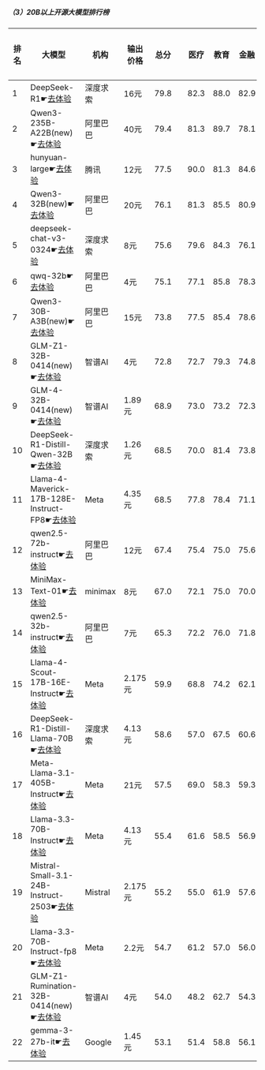 ##### （3）20B以上开源大模型排行榜
|排名|大模型|机构|输出价格|总分| |医疗|教育|金融|法律|行政公务|心理健康|推理与数学计算|语言与指令遵从|
|---|-----|---|-------|---|-|----|---|---|---|------|-------|-----------|------------|
|1|DeepSeek-R1☛[去体验](https://nonelinear.com/static/modelcompare.html?type=open-source)|深度求索|16元|79.8| |        82.3|88.0|82.9|73.8|        83.0|61.5|        83.2|83.5|
|2|Qwen3-235B-A22B(new)☛[去体验](https://nonelinear.com/static/modelcompare.html?type=open-source)|阿里巴巴|40元|79.4| |        81.3|89.7|78.1|70.0|        90.0|62.5|        83.7|79.8|
|3|hunyuan-large☛[去体验](https://nonelinear.com/static/modelcompare.html?type=open-source)|腾讯|12元|77.5| |        90.0|81.3|84.6|82.4|        70.4|73.2|        60.0|78.0|
|4|Qwen3-32B(new)☛[去体验](https://nonelinear.com/static/modelcompare.html?type=open-source)|阿里巴巴|20元|76.1| |        81.3|85.5|80.9|64.5|        73.3|68.3|        79.6|75.6|
|5|deepseek-chat-v3-0324☛[去体验](https://nonelinear.com/static/modelcompare.html?type=open-source)|深度求索|8元|75.6| |        79.6|84.3|76.1|61.7|        81.2|64.6|        73.8|83.7|
|6|qwq-32b☛[去体验](https://nonelinear.com/static/modelcompare.html?type=open-source)|阿里巴巴|4元|75.1| |        77.1|85.8|78.3|60.9|        82.2|63.0|        76.5|77.3|
|7|Qwen3-30B-A3B(new)☛[去体验](https://nonelinear.com/static/modelcompare.html?type=open-source)|阿里巴巴|15元|73.8| |        77.5|85.4|78.6|51.1|        66.7|68.3|        81.7|80.7|
|8|GLM-Z1-32B-0414(new)☛[去体验](https://nonelinear.com/static/modelcompare.html?type=open-source)|智谱AI|4元|72.8| |        72.7|79.3|74.8|62.2|        80.0|63.3|        75.1|74.7|
|9|GLM-4-32B-0414(new)☛[去体验](https://nonelinear.com/static/modelcompare.html?type=open-source)|智谱AI|1.89元|68.9| |        73.0|73.2|72.3|54.5|        76.0|60.9|        63.0|78.3|
|10|DeepSeek-R1-Distill-Qwen-32B☛[去体验](https://nonelinear.com/static/modelcompare.html?type=open-source)|深度求索|1.26元|68.5| |        70.0|81.4|73.8|51.8|        76.0|53.8|        67.4|74.1|
|11|Llama-4-Maverick-17B-128E-Instruct-FP8☛[去体验](https://nonelinear.com/static/modelcompare.html?type=open-source)|Meta|4.35元|68.5| |        77.8|78.4|71.1|48.1|        69.0|59.0|        67.3|77.0|
|12|qwen2.5-72b-instruct☛[去体验](https://nonelinear.com/static/modelcompare.html?type=open-source)|阿里巴巴|12元|67.4| |        75.4|75.0|75.6|51.6|        67.0|59.5|        61.7|73.6|
|13|MiniMax-Text-01☛[去体验](https://nonelinear.com/static/modelcompare.html?type=open-source)|minimax|8元|67.0| |        72.1|75.0|70.0|50.7|        71.0|57.8|        60.0|79.1|
|14|qwen2.5-32b-instruct☛[去体验](https://nonelinear.com/static/modelcompare.html?type=open-source)|阿里巴巴|7元|65.3| |        72.2|76.0|71.8|50.8|        64.5|57.8|        54.9|74.1|
|15|Llama-4-Scout-17B-16E-Instruct☛[去体验](https://nonelinear.com/static/modelcompare.html?type=open-source)|Meta|2.175元|59.9| |        68.8|74.2|62.1|31.8|        55.5|54.0|        58.3|74.3|
|16|DeepSeek-R1-Distill-Llama-70B☛[去体验](https://nonelinear.com/static/modelcompare.html?type=open-source)|深度求索|4.13元|58.6| |        57.0|67.5|60.6|34.7|        70.0|46.2|        63.7|69.3|
|17|Meta-Llama-3.1-405B-Instruct☛[去体验](https://nonelinear.com/static/modelcompare.html?type=open-source)|Meta|21元|57.5| |        69.0|58.3|59.3|34.7|        59.0|53.9|        53.6|72.6|
|18|Llama-3.3-70B-Instruct☛[去体验](https://nonelinear.com/static/modelcompare.html?type=open-source)|Meta|4.13元|55.4| |        61.6|58.5|56.9|29.9|        60.5|49.6|        54.0|72.2|
|19|Mistral-Small-3.1-24B-Instruct-2503☛[去体验](https://nonelinear.com/static/modelcompare.html?type=open-source)|Mistral|2.175元|55.2| |        55.0|61.9|57.6|33.3|        57.0|47.1|        57.5|72.2|
|20|Llama-3.3-70B-Instruct-fp8☛[去体验](https://nonelinear.com/static/modelcompare.html?type=open-source)|Meta|2.2元|54.7| |        61.2|57.0|56.0|29.2|        59.0|48.5|        54.9|71.9|
|21|GLM-Z1-Rumination-32B-0414(new)☛[去体验](https://nonelinear.com/static/modelcompare.html?type=open-source)|智谱AI|4元|54.0| |        48.2|62.7|54.3|38.9|        56.7|44.1|        62.0|64.9|
|22|gemma-3-27b-it☛[去体验](https://nonelinear.com/static/modelcompare.html?type=open-source)|Google|1.45元|53.1| |        51.4|58.8|56.1|21.3|        66.5|44.5|        60.0|66.2|
    
